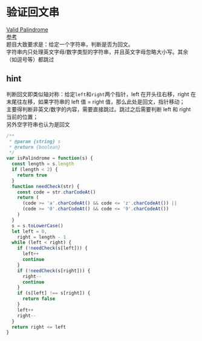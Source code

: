 # 验证回文串

[Valid Palindrome](https://leetcode.com/problems/valid-palindrome/)  
[参考](https://github.com/azl397985856/leetcode/blob/master/problems/125.valid-palindrome.md)  
题目大致要求是：给定一个字符串，判断是否为回文。  
字符串内只处理英文字母/数字类型的字符串，并且英文字母忽略大小写。其余（如逗号等）都跳过

## hint

判断回文即类似轴对称：给定`left`和`right`两个指针，left 在开头往右移，right 在末尾往左移，如果字符串的 left 值 = right 值，那么此处是回文，指针移动；  
主要得判断非英文/数字的内容，需要直接跳过。跳过之后需要判断 left 和 right 当前的位置；  
另外空字符串也认为是回文

```js
/**
 * @param {string} s
 * @return {boolean}
 */
var isPalindrome = function(s) {
  const length = s.length
  if (length < 2) {
    return true
  }
  function needCheck(str) {
    const code = str.charCodeAt()
    return (
      (code >= 'a'.charCodeAt() && code <= 'z'.charCodeAt()) ||
      (code >= '0'.charCodeAt() && code <= '9'.charCodeAt())
    )
  }
  s = s.toLowerCase()
  let left = 0,
    right = length - 1
  while (left < right) {
    if (!needCheck(s[left])) {
      left++
      continue
    }
    if (!needCheck(s[right])) {
      right--
      continue
    }
    if (s[left] !== s[right]) {
      return false
    }
    left++
    right--
  }
  return right <= left
}
```
